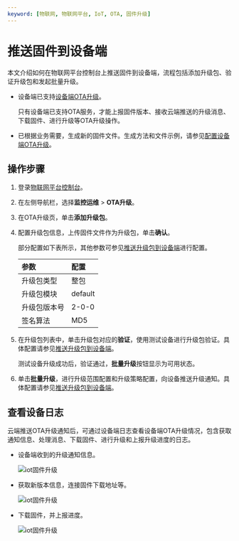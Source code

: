 ```yaml
---
keyword: [物联网, 物联网平台, IoT, OTA, 固件升级]
---
```


# 推送固件到设备端

本文介绍如何在物联网平台控制台上推送固件到设备端，流程包括添加升级包、验证升级包和发起批量升级。

-   设备端已支持[设备端OTA升级](/intl.zh-CN/监控运维/固件升级/设备端OTA升级.md)。

    只有设备端已支持OTA服务，才能上报固件版本、接收云端推送的升级消息、下载固件、进行升级等OTA升级操作。

-   已根据业务需要，生成新的固件文件。生成方法和文件示例，请参见[配置设备端OTA升级](/intl.zh-CN/最佳实践/监控运维/设备OTA固件升级实践/配置设备端OTA升级.md)。

## 操作步骤

1.  登录[物联网平台控制台](http://iot.console.aliyun.com/)。

2.  在左侧导航栏，选择**监控运维** \> **OTA升级**。

3.  在OTA升级页，单击**添加升级包**。

4.  配置升级包信息，上传固件文件作为升级包，单击**确认**。

    部分配置如下表所示，其他参数可参见[推送升级包到设备端](/intl.zh-CN/监控运维/固件升级/推送升级包到设备端.md)进行配置。

    |参数|配置|
    |:-|:-|
    |升级包类型|整包|
    |升级包模块|default|
    |升级包版本号|2-0-0|
    |签名算法|MD5|

5.  在升级包列表中，单击升级包对应的**验证**，使用测试设备进行升级包验证。具体配置请参见[推送升级包到设备端](/intl.zh-CN/监控运维/固件升级/推送升级包到设备端.md)。

    测试设备升级成功后，验证通过，**批量升级**按钮显示为可用状态。

6.  单击**批量升级**，进行升级范围配置和升级策略配置，向设备推送升级通知。具体配置请参见[推送升级包到设备端](/intl.zh-CN/监控运维/固件升级/推送升级包到设备端.md)。


## 查看设备日志

云端推送OTA升级通知后，可通过设备端日志查看设备端OTA升级情况，包含获取通知信息、处理消息、下载固件、进行升级和上报升级进度的日志。

-   设备端收到的升级通知信息。

    ![iot固件升级](https://static-aliyun-doc.oss-cn-hangzhou.aliyuncs.com/assets/img/zh-CN/8608649951/p66139.png)

-   获取新版本信息，连接固件下载地址等。

    ![iot固件升级](https://static-aliyun-doc.oss-cn-hangzhou.aliyuncs.com/assets/img/zh-CN/8608649951/p66142.png)

-   下载固件，并上报进度。

    ![iot固件升级](https://static-aliyun-doc.oss-cn-hangzhou.aliyuncs.com/assets/img/zh-CN/8608649951/p66144.png)


